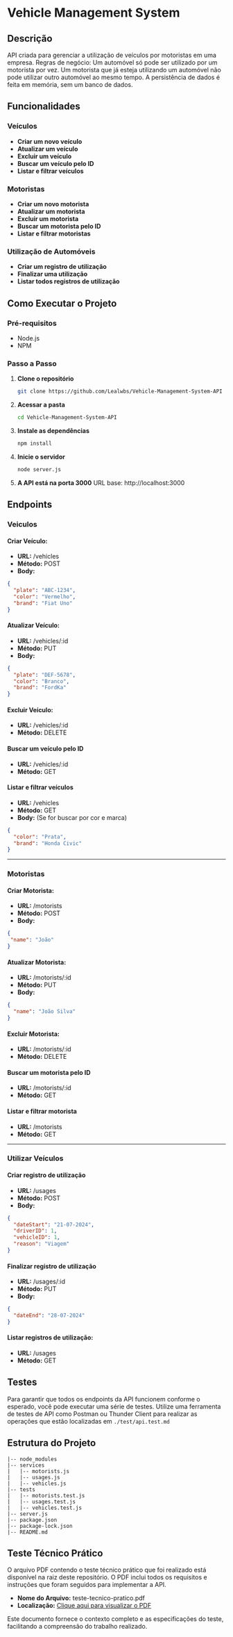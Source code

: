 # Vehicle Management System 

## Descrição
API criada para gerenciar a utilização de veículos por motoristas em uma empresa.
Regras de negócio: Um automóvel só pode ser utilizado por um motorista por vez. 
Um motorista que já esteja utilizando um automóvel não pode utilizar outro automóvel ao mesmo tempo.
A persistência de dados é feita em memória, sem um banco de dados.

## Funcionalidades
### Veículos
- **Criar um novo veículo**
- **Atualizar um veículo**
- **Excluir um veículo**
- **Buscar um veículo pelo ID**
- **Listar e filtrar veículos**

### Motoristas
- **Criar um novo motorista**
- **Atualizar um motorista**
- **Excluir um motorista**
- **Buscar um motorista pelo ID**
- **Listar e filtrar motoristas**

### Utilização de Automóveis
- **Criar um registro de utilização**
- **Finalizar uma utilização**
- **Listar todos registros de utilização**

## Como Executar o Projeto

### Pré-requisitos
- Node.js
- NPM

### Passo a Passo

1. **Clone o repositório**
   ```bash
   git clone https://github.com/Lealwbs/Vehicle-Management-System-API
   ```

2. **Acessar a pasta**
   ```bash
   cd Vehicle-Management-System-API
   ```

3. **Instale as dependências**
   ```bash
   npm install
   ```

4. **Inicie o servidor**
   ```bash
   node server.js
   ```
   
5. **A API está na porta 3000**
URL base: http://localhost:3000

## Endpoints
### Veiculos

#### **Criar Veículo:**
- **URL:** /vehicles 
- **Método:** POST
- **Body:**
```json
{
  "plate": "ABC-1234",
  "color": "Vermelho",
  "brand": "Fiat Uno"
}
```

#### **Atualizar Veículo:**
- **URL:** /vehicles/:id
- **Método:** PUT
- **Body:**
```json
{
  "plate": "DEF-5678",
  "color": "Branco",
  "brand": "FordKa"
}
```

#### **Excluir Veículo:**
- **URL:** /vehicles/:id
- **Método:** DELETE

#### **Buscar um veículo pelo ID**
- **URL:** /vehicles/:id
- **Método:** GET

#### **Listar e filtrar veículos**
- **URL:** /vehicles
- **Método:** GET
- **Body:** (Se for buscar por cor e marca)
```json
{
  "color": "Prata",
  "brand": "Honda Civic"
}
```
<hr>

### Motoristas

#### **Criar Motorista:**
- **URL:** /motorists 
- **Método:** POST
- **Body:**
```json
{
 "name": "João"
}
```

#### **Atualizar Motorista:**
- **URL:** /motorists/:id
- **Método:** PUT
- **Body:**
```json
{
  "name": "João Silva"
}
```

#### **Excluir Motorista:**
- **URL:** /motorists/:id
- **Método:** DELETE

#### **Buscar um motorista pelo ID**
- **URL:** /motorists/:id
- **Método:** GET

#### **Listar e filtrar motorista**
- **URL:** /motorists
- **Método:** GET

<hr>

### Utilizar Veículos

#### **Criar registro de utilização**
- **URL:** /usages 
- **Método:** POST
- **Body:**
```json
{
  "dateStart": "21-07-2024",
  "driverID": 1,
  "vehicleID": 1,
  "reason": "Viagem"
}
```

#### **Finalizar registro de utilização**
- **URL:** /usages/:id
- **Método:** PUT
- **Body:**
```json
{
  "dateEnd": "28-07-2024"
}
```

#### **Listar registros de utilização:**
- **URL:** /usages
- **Método:** GET

## Testes

Para garantir que todos os endpoints da API funcionem conforme o esperado, você pode executar uma série de testes. Utilize uma ferramenta de testes de API como Postman ou Thunder Client para realizar as operações que estão localizadas em ```./test/api.test.md```

## Estrutura do Projeto
```
|-- node_modules
|-- services
|   |-- motorists.js
|   |-- usages.js
|   |-- vehicles.js
|-- tests
|   |-- motorists.test.js
|   |-- usages.test.js
|   |-- vehicles.test.js
|-- server.js
|-- package.json
|-- package-lock.json
|-- README.md
```
## Teste Técnico Prático

O arquivo PDF contendo o teste técnico prático que foi realizado está disponível na raiz deste repositório. O PDF inclui todos os requisitos e instruções que foram seguidos para implementar a API.

- **Nome do Arquivo:** teste-tecnico-pratico.pdf
- **Localização:** [Clique aqui para visualizar o PDF](./Backend-TTP.pdf)

Este documento fornece o contexto completo e as especificações do teste, facilitando a compreensão do trabalho realizado.